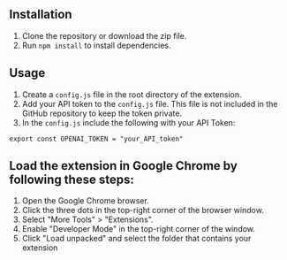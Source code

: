 ## Installation

1. Clone the repository or download the zip file.
2. Run `npm install` to install dependencies.

## Usage

1. Create a `config.js` file in the root directory of the extension.
2. Add your API token to the `config.js` file. This file is not included in the GitHub repository to keep the token private.
3. In the `config.js` include the following with your API Token:

 ``export const OPENAI_TOKEN = "your_API_token"``

## Load the extension in Google Chrome by following these steps:

1. Open the Google Chrome browser.
2. Click the three dots in the top-right corner of the browser window.
3. Select "More Tools" > "Extensions".
4. Enable "Developer Mode" in the top-right corner of the window.
5. Click "Load unpacked" and select the folder that contains your extension
